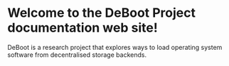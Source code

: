 # Welcome to the DeBoot Project documentation web site!

DeBoot is a research project that explores ways to load operating system software from decentralised storage backends.

